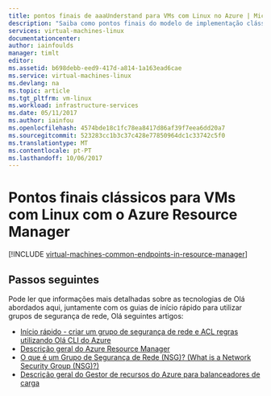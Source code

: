 ```yaml
---
title: pontos finais de aaaUnderstand para VMs com Linux no Azure | Microsoft Docs
description: "Saiba como pontos finais do modelo de implementação clássica Olá são agora implementados no Resource Manager através de regras de grupos de segurança de rede e a ACL"
services: virtual-machines-linux
documentationcenter: 
author: iainfoulds
manager: timlt
editor: 
ms.assetid: b698debb-eed9-417d-a814-1a163ead6cae
ms.service: virtual-machines-linux
ms.devlang: na
ms.topic: article
ms.tgt_pltfrm: vm-linux
ms.workload: infrastructure-services
ms.date: 05/11/2017
ms.author: iainfou
ms.openlocfilehash: 4574bde18c1fc78ea8417d86af39f7eea6dd20a7
ms.sourcegitcommit: 523283cc1b3c37c428e77850964dc1c33742c5f0
ms.translationtype: MT
ms.contentlocale: pt-PT
ms.lasthandoff: 10/06/2017
---
```

# <a name="classic-endpoints-for-linux-vms-with-azure-resource-manager"></a>Pontos finais clássicos para VMs com Linux com o Azure Resource Manager
[!INCLUDE [virtual-machines-common-endpoints-in-resource-manager](../../../includes/virtual-machines-common-endpoints-in-resource-manager.md)]

## <a name="next-steps"></a>Passos seguintes
Pode ler que informações mais detalhadas sobre as tecnologias de Olá abordados aqui, juntamente com os guias de início rápido para utilizar grupos de segurança de rede, Olá seguintes artigos:

* [Início rápido - criar um grupo de segurança de rede e ACL regras utilizando Olá CLI do Azure](nsg-quickstart.md)  
* [Descrição geral do Azure Resource Manager](../../azure-resource-manager/resource-group-overview.md)  
* [O que é um Grupo de Segurança de Rede (NSG)? (What is a Network Security Group (NSG)?)](../../virtual-network/virtual-networks-nsg.md)  
* [Descrição geral do Gestor de recursos do Azure para balanceadores de carga](../../load-balancer/load-balancer-arm.md) 

